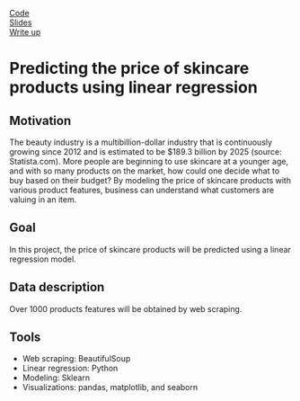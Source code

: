 [Code](https://github.com/lee-jin81/metis_project_2_regression/blob/main/Project2_Part1_webscraping.ipynb) <br>
[Slides](https://github.com/lee-jin81/metis_project_2_regression/blob/main/project_2_regression_JL.pdf) <br>
[Write up](https://github.com/lee-jin81/metis_project_2_regression/blob/main/project_2_writeup_JL.docx) <br>

# Predicting the price of skincare products using linear regression
## Motivation
The beauty industry is a multibillion-dollar industry that is continuously growing since 2012 and is estimated to be $189.3 billion by 2025 (source: Statista.com). More people are beginning to use skincare at a younger age, and with so many products on the market, how could one decide what to buy based on their budget? By modeling the price of skincare products with various product features, business can understand what customers are valuing in an item. 

## Goal
In this project, the price of skincare products will be predicted using a linear regression model.  

## Data description
Over 1000 products features will be obtained by web scraping. 

## Tools
* Web scraping: BeautifulSoup 
* Linear regression: Python
* Modeling: Sklearn
* Visualizations: pandas, matplotlib, and seaborn

